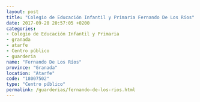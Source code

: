 ```yaml
---
layout: post
title: "Colegio de Educación Infantil y Primaria Fernando De Los Ríos"
date: 2017-09-20 20:57:05 +0200
categories:
- Colegio de Educación Infantil y Primaria
- granada
- atarfe
- Centro público
- guarderia
name: "Fernando De Los Ríos"
province: "Granada"
location: "Atarfe"
code: "18007502"
type: "Centro público"
permalink: /guarderias/fernando-de-los-rios.html
---
```

